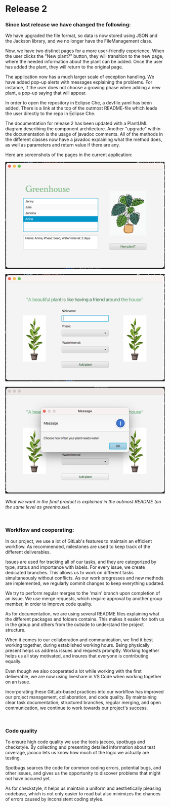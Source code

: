 
# Release 2


### **Since last release we have changed the following:**


We have upgraded the file format, so data is now stored using JSON and the Jackson library, and we no longer have the FileManagement class.

Now, we have two distinct pages for a more user-friendly experience. When the user clicks the "New plant?" button, they will transition to the new page, where the needed information about the plant can be added. Once the user has added the plant, they will return to the original page.

The application now has a much larger scale of exception handling. We have added pop-up alerts with messages explaining the problems. For instance, if the user does not choose a growing phase when adding a new plant, a pop-up saying that will appear.

In order to open the repository in Eclipse Che, a devfile.yaml has been added. There is a link at the top of the outmost README-file which leads the user directly to the repo in Eclipse Che. 

The documentation for release 2 has been updated with a PlantUML diagram describing the component architecture. Another "upgrade" within the documentation is the usage of javadoc comments. All of the methods in the different classes now have a javadoc explaining what the method does, as well as parameters and return value if there are any. 

Here are screenshots of the pages in the current application:

![screenshot_firstPage.png](images/screenshot_firstPage.png)

![screenshot_secondPage.png](images/screenshot_secondPage.png)

![errorMessage.png](images/errorMessage.png)


*What we want in the final product is explained in the outmost README (on the same level as greenhouse).*

<br>

### **Workflow and cooperating:**

In our project, we use a lot of GitLab's features to maintain an efficient workflow. As recommended, milestones are used to keep track of the different deliverables. 

Issues are used for tracking all of our tasks, and they are categorized by type, status and importance with labels. For every issue, we create dedicated branches. This allows us to work on different tasks simultaneously without conflicts. As our work progresses and new methods are implemented, we regularly commit changes to keep everything updated.

We try to perform regular merges to the 'main' branch upon completion of an issue. We use merge requests, which require approval by another group member, in order to improve code quality.

As for documentation, we are using several README files explaining what the different packages and folders contains. This makes it easier for both us in the group and others from the outside to understand the project structure.

When it comes to our collaboration and communication, we find it best working together, during established working hours. Being physically present helps us address issues and requests promptly. Working together helps us all stay motivated, and insures that everyone is contributing equally. 

Even though we also cooperated a lot while working with the first deliverable, we are now using liveshare in VS Code when working together on an issue. 

Incorporating these GitLab-based practices into our workflow has improved our project management, collaboration, and code quality. By maintaining clear task documentation, structured branches, regular merging, and open communication, we continue to work towards our project's success.

<br>

### **Code quality**

To ensure high code quality we use the tools jacoco, spotbugs and checkstyle. By collecting and presenting detailed information about test coverage, jacoco lets us know how much of the logic we actually are testing. 

Spotbugs searces the code for common coding errors, potential bugs, and other issues, and gives us the opportunity to discover problems that might not have occured yet. 

As for checkstyle, it helps us maintain a uniform and aesthetically pleasing codebase, which is not only easier to read but also minimizes the chances of errors caused by inconsistent coding styles.


